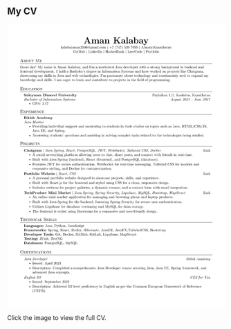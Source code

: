 ## My CV

[![CV Preview](Aman_Kalabay_CV-1.png)](Aman_Kalabay_CV.pdf)

Click the image to view the full CV.
